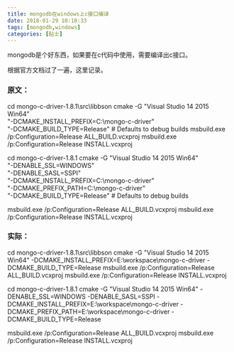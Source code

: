```yaml
---
title: mongodb在windows上c接口编译
date: 2018-01-29 10:10:33
tags: [mongodb,windows]
categories: [贴士]
---
```


mongodb是个好东西，如果要在c代码中使用，需要编译出c接口。<!-- more -->

根据官方文档过了一遍，这里记录。

### 原文：

cd mongo-c-driver-1.8.1\src\libbson
cmake -G "Visual Studio 14 2015 Win64" \
  "-DCMAKE_INSTALL_PREFIX=C:\mongo-c-driver" \
  "-DCMAKE_BUILD_TYPE=Release" # Defaults to debug builds
msbuild.exe /p:Configuration=Release ALL_BUILD.vcxproj
msbuild.exe /p:Configuration=Release INSTALL.vcxproj

cd mongo-c-driver-1.8.1
cmake -G "Visual Studio 14 2015 Win64" \
  "-DENABLE_SSL=WINDOWS" \
  "-DENABLE_SASL=SSPI" \
  "-DCMAKE_INSTALL_PREFIX=C:\mongo-c-driver" \
  "-DCMAKE_PREFIX_PATH=C:\mongo-c-driver" \
  "-DCMAKE_BUILD_TYPE=Release" # Defaults to debug builds

msbuild.exe /p:Configuration=Release ALL_BUILD.vcxproj
msbuild.exe /p:Configuration=Release INSTALL.vcxproj

### 实际：

cd mongo-c-driver-1.8.1\src\libbson
cmake -G "Visual Studio 14 2015 Win64" -DCMAKE_INSTALL_PREFIX=E:\workspace\mongo-c-driver -DCMAKE_BUILD_TYPE=Release
msbuild.exe /p:Configuration=Release ALL_BUILD.vcxproj
msbuild.exe /p:Configuration=Release INSTALL.vcxproj

cd mongo-c-driver-1.8.1
cmake -G "Visual Studio 14 2015 Win64" -DENABLE_SSL=WINDOWS -DENABLE_SASL=SSPI -DCMAKE_INSTALL_PREFIX=E:\workspace\mongo-c-driver -DCMAKE_PREFIX_PATH=E:\workspace\mongo-c-driver -DCMAKE_BUILD_TYPE=Release

msbuild.exe /p:Configuration=Release ALL_BUILD.vcxproj
msbuild.exe /p:Configuration=Release INSTALL.vcxproj